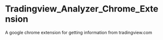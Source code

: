 # Tradingview_Analyzer_Chrome_Extension
A google chrome extension for getting information from tradingview.com
